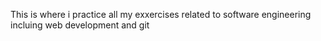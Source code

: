 This is where i practice all my exxercises related to software engineering incluing web development and git
